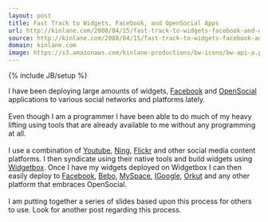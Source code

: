 ```yaml
---
layout: post
title: Fast Track to Widgets, Facebook, and OpenSocial Apps
url: http://kinlane.com/2008/04/15/fast-track-to-widgets-facebook-and-opensocial-apps/
source: http://kinlane.com/2008/04/15/fast-track-to-widgets-facebook-and-opensocial-apps/
domain: kinlane.com
image: https://s3.amazonaws.com/kinlane-productions/bw-icons/bw-api-a.png
---
```

{% include JB/setup %}

<p>
     I have been deploying large amounts of widgets, <a href="http://www.facebook.com">Facebook</a> and <a href="http://code.google.com/apis/opensocial/">OpenSocial</a> applications to various social networks and platforms lately.
     <br />
     <br />
     Even though I am a programmer I have been able to do much of my heavy lifting using tools that are already available to me without any programming at all.
     <br />
     <br />
     I use a combination of <a href="http://www.youtube.com">Youtube</a>, <a href="http://www.ning.com">Ning</a>, <a href="http://www.flickr.com">Flickr</a> and other social media content platforms. I then syndicate using their native tools and build widgets using <a href="http://www.widgetbox.com">Widgetbox</a>. Once I have my widgets deployed on Widgetbox I can then easily deploy to <a href="http://www.facebook.com">Facebook</a>, <a href="http://www.%20bebo.com">Bebo</a>, <a href="http://www.myspace.com">MySpace</a>, <a href="http://www.google.com">IGoogle</a>, <a href="http://www.orkut.com">Orkut</a> and any other platform that embraces OpenSocial.
     <br />
     <br />
     I am putting together a series of slides based upon this process for others to use. Look for another post regarding this process.
</p>
